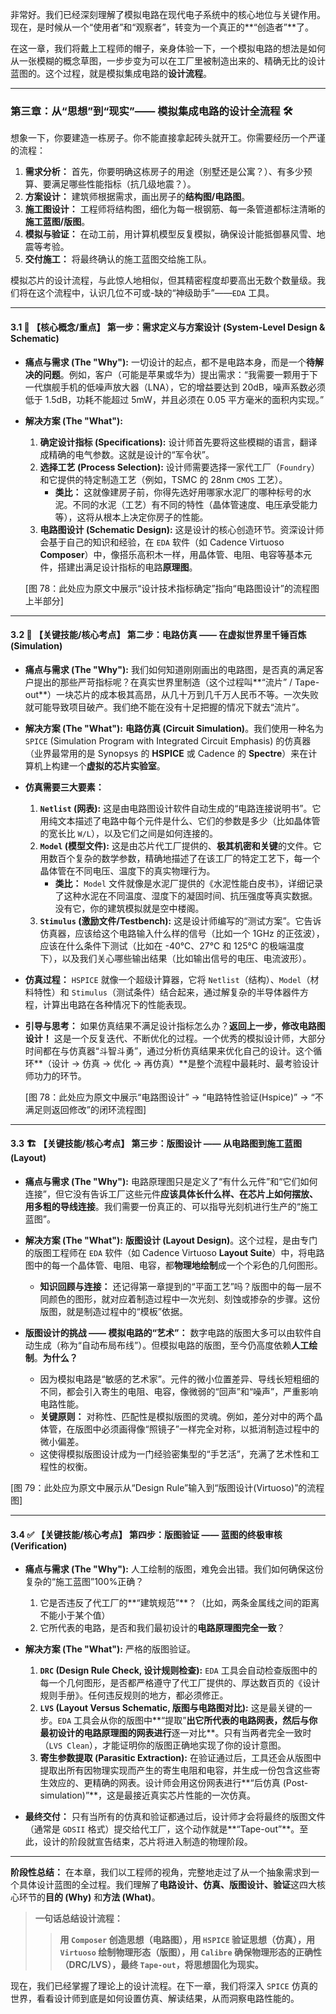 非常好。我们已经深刻理解了模拟电路在现代电子系统中的核心地位与关键作用。现在，是时候从一个“使用者”和“观察者”，转变为一个真正的**“创造者”**了。

在这一章，我们将戴上工程师的帽子，亲身体验一下，一个模拟电路的想法是如何从一张模糊的概念草图，一步步变为可以在工厂里被制造出来的、精确无比的设计蓝图的。这个过程，就是模拟集成电路的**设计流程**。

---

### **第三章：从“思想”到“现实”—— 模拟集成电路的设计全流程 🛠️**

想象一下，你要建造一栋房子。你不能直接拿起砖头就开工。你需要经历一个严谨的流程：
1.  **需求分析：** 首先，你要明确这栋房子的用途（别墅还是公寓？）、有多少预算、要满足哪些性能指标（抗几级地震？）。
2.  **方案设计：** 建筑师根据需求，画出房子的**结构图/电路图**。
3.  **施工图设计：** 工程师将结构图，细化为每一根钢筋、每一条管道都标注清晰的**施工蓝图/版图**。
4.  **模拟与验证：** 在动工前，用计算机模型反复模拟，确保设计能抵御暴风雪、地震等考验。
5.  **交付施工：** 将最终确认的施工蓝图交给施工队。

模拟芯片的设计流程，与此惊人地相似，但其精密程度却要高出无数个数量级。我们将在这个流程中，认识几位不可或-缺的“神级助手”——`EDA` 工具。

---

#### **3.1 🎯 【核心概念/重点】 第一步：需求定义与方案设计 (System-Level Design & Schematic)**

*   **痛点与需求 (The "Why"):** 一切设计的起点，都不是电路本身，而是一个**待解决的问题**。例如，客户（可能是苹果或华为）提出需求：“我需要一颗用于下一代旗舰手机的低噪声放大器（LNA），它的增益要达到 20dB，噪声系数必须低于 1.5dB，功耗不能超过 5mW，并且必须在 0.05 平方毫米的面积内实现。”

*   **解决方案 (The "What"):**
    1.  **确定设计指标 (Specifications):** 设计师首先要将这些模糊的语言，翻译成精确的电气参数。这就是设计的“军令状”。
    2.  **选择工艺 (Process Selection):** 设计师需要选择一家代工厂（`Foundry`）和它提供的特定制造工艺（例如，TSMC 的 28nm `CMOS` 工艺）。
        *   **类比：** 这就像建房子前，你得先选好用哪家水泥厂的哪种标号的水泥。不同的水泥（工艺）有不同的特性（晶体管速度、电压承受能力等），这将从根本上决定你房子的性能。
    3.  **电路图设计 (Schematic Design):** 这是设计的核心创造环节。资深设计师会基于自己的知识和经验，在 `EDA` 软件（如 Cadence Virtuoso **Composer**）中，像搭乐高积木一样，用晶体管、电阻、电容等基本元件，搭建出满足设计指标的电路**原理图**。

    [图 78：此处应为原文中展示“设计技术指标确定”指向“电路图设计”的流程图上半部分]

---

#### **3.2 🔬 【关键技能/核心考点】 第二步：电路仿真 —— 在虚拟世界里千锤百炼 (Simulation)**

*   **痛点与需求 (The "Why"):** 我们如何知道刚刚画出的电路图，是否真的满足客户提出的那些严苛指标呢？在真实世界里制造（这个过程叫**“流片” / Tape-out**）一块芯片的成本极其高昂，从几十万到几千万人民币不等。一次失败就可能导致项目破产。我们绝不能在没有十足把握的情况下就去“流片”。

*   **解决方案 (The "What"):** **电路仿真 (Circuit Simulation)**。我们使用一种名为 `SPICE` (Simulation Program with Integrated Circuit Emphasis) 的仿真器（业界最常用的是 Synopsys 的 **HSPICE** 或 Cadence 的 **Spectre**）来在计算机上构建一个**虚拟的芯片实验室**。

*   **仿真需要三大要素：**
    1.  **`Netlist` (网表):** 这是由电路图设计软件自动生成的“电路连接说明书”。它用纯文本描述了电路中每个元件是什么、它们的参数是多少（比如晶体管的宽长比 `W/L`），以及它们之间是如何连接的。
    2.  **`Model` (模型文件):** 这是由芯片代工厂提供的、**极其机密和关键**的文件。它用数百个复杂的数学参数，精确地描述了在该工厂的特定工艺下，每一个晶体管在不同电压、温度下的真实物理行为。
        *   **类比：** `Model` 文件就像是水泥厂提供的《水泥性能白皮书》，详细记录了这种水泥在不同温度、湿度下的凝固时间、抗压强度等真实数据。没有它，你的建筑模拟就是空中楼阁。
    3.  **`Stimulus` (激励文件/Testbench):** 这是设计师编写的“测试方案”。它告诉仿真器，应该给这个电路输入什么样的信号（比如一个 1GHz 的正弦波），应该在什么条件下测试（比如在 -40℃、27℃ 和 125℃ 的极端温度下），以及我们关心哪些输出结果（比如输出信号的电压、电流波形）。

*   **仿真过程：** `HSPICE` 就像一个超级计算器，它将 `Netlist`（结构）、`Model`（材料特性）和 `Stimulus`（测试条件）结合起来，通过解复杂的半导体器件方程，计算出电路在各种情况下的性能表现。

*   **引导与思考：** 如果仿真结果不满足设计指标怎么办？**返回上一步，修改电路图设计！** 这是一个反复迭代、不断优化的过程。一个优秀的模拟设计师，大部分时间都在与仿真器“斗智斗勇”，通过分析仿真结果来优化自己的设计。这个循环**（设计 → 仿真 → 优化 → 再仿真）**是整个流程中最耗时、最考验设计师功力的环节。

    [图 78：此处应为原文中展示“电路图设计” -> “电路特性验证(Hspice)” -> “不满足则返回修改”的闭环流程图]

---

#### **3.3 🏗️ 【关键技能/核心考点】 第三步：版图设计 —— 从电路图到施工蓝图 (Layout)**

*   **痛点与需求 (The "Why"):** 电路原理图只是定义了“有什么元件”和“它们如何连接”，但它没有告诉工厂这些元件**应该具体长什么样、在芯片上如何摆放、用多粗的导线连接**。我们需要一份真正的、可以指导光刻机进行生产的“施工蓝图”。

*   **解决方案 (The "What"):** **版图设计 (Layout Design)**。这个过程，是由专门的版图工程师在 `EDA` 软件（如 Cadence Virtuoso **Layout Suite**）中，将电路图中的每一个晶体管、电阻、电容，都**物理地绘制**成一个个彩色的几何图形。
    *   **知识回顾与连接：** 还记得第一章提到的“平面工艺”吗？版图中的每一层不同颜色的图形，就对应着制造过程中一次光刻、刻蚀或掺杂的步骤。这份版图，就是制造过程中的“模板”依据。

*   **版图设计的挑战 —— 模拟电路的“艺术”：**
    数字电路的版图大多可以由软件自动生成（称为“自动布局布线”）。但模拟电路的版图，至今仍高度依赖**人工绘制**。**为什么？**
    *   因为模拟电路是“敏感的艺术家”。元件的微小位置差异、导线长短粗细的不同，都会引入寄生的电阻、电容，像微弱的“回声”和“噪声”，严重影响电路性能。
    *   **关键原则：** 对称性、匹配性是模拟版图的灵魂。例如，差分对中的两个晶体管，在版图中必须画得像“照镜子”一样完全对称，以抵消制造过程中的微小偏差。
    *   这使得模拟版图设计成为一门经验密集型的“手艺活”，充满了艺术性和工程性的权衡。

[图 79：此处应为原文中展示从“Design Rule”输入到“版图设计(Virtuoso)”的流程图]

---

#### **3.4 ✅ 【关键技能/核心考点】 第四步：版图验证 —— 蓝图的终极审核 (Verification)**

*   **痛点与需求 (The "Why"):** 人工绘制的版图，难免会出错。我们如何确保这份复杂的“施工蓝图”100%正确？
    1.  它是否违反了代工厂的**“建筑规范”**？（比如，两条金属线之间的距离不能小于某个值）
    2.  它所代表的电路，是否和我们最初设计的**电路原理图完全一致**？

*   **解决方案 (The "What"):** 严格的版图验证。
    1.  **`DRC` (Design Rule Check, 设计规则检查):** `EDA` 工具会自动检查版图中的每一个几何图形，是否都严格遵守了代工厂提供的、厚达数百页的《设计规则手册》。任何违反规则的地方，都必须修正。
    2.  **`LVS` (Layout Versus Schematic, 版图与电路图对比):** 这是最关键的一步。`EDA` 工具会从你的版图中**“提取”**出它所代表的电路网表，然后与你最初设计的电路原理图的网表进行**逐一对比**。只有当两者完全一致时（`LVS Clean`），才能证明你的版图正确地实现了你的设计意图。
    3.  **寄生参数提取 (Parasitic Extraction):** 在验证通过后，工具还会从版图中提取出所有因物理实现而产生的寄生电阻和电容，并生成一份包含这些寄生效应的、更精确的网表。设计师会用这份网表进行**“后仿真 (Post-simulation)”**，这是最接近真实芯片性能的一次仿真。

*   **最终交付：** 只有当所有的仿真和验证都通过后，设计师才会将最终的版图文件（通常是 `GDSII` 格式）提交给代工厂，这个动作就是**“Tape-out”**。至此，设计的阶段就宣告结束，芯片将进入制造的物理阶段。

---

**阶段性总结：**
在本章，我们以工程师的视角，完整地走过了从一个抽象需求到一个具体设计蓝图的全过程。我们理解了**电路设计、仿真、版图设计、验证**这四大核心环节的**目的 (Why)** 和**方法 (What)**。

> **一句话总结设计流程：**
>
> > **用 `Composer` 创造思想（电路图），用 `HSPICE` 验证思想（仿真），用 `Virtuoso` 绘制物理形态（版图），用 `Calibre` 确保物理形态的正确性（DRC/LVS），最终 `Tape-out`，将思想固化为现实。**

现在，我们已经掌握了理论上的设计流程。在下一章，我们将深入 `SPICE` 仿真的世界，看看设计师到底是如何设置仿真、解读结果，从而洞察电路性能的。